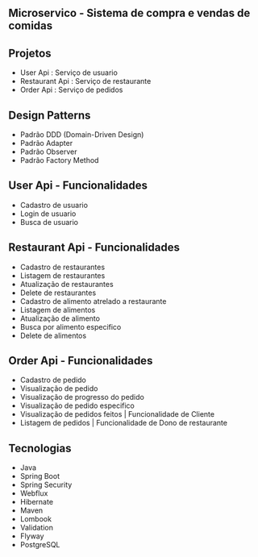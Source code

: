 ## Microservico - Sistema de compra e vendas de comidas

## Projetos
  - User Api : Serviço de usuario
  - Restaurant Api : Serviço de restaurante
  - Order Api : Serviço de pedidos

## Design Patterns
  - Padrão DDD (Domain-Driven Design)
  - Padrão Adapter
  - Padrão Observer
  - Padrão Factory Method

## User Api - Funcionalidades
  - Cadastro de usuario
  - Login de usuario
  - Busca de usuario

## Restaurant Api - Funcionalidades
  - Cadastro de restaurantes
  - Listagem de restaurantes
  - Atualização de restaurantes
  - Delete de restaurantes
  - Cadastro de alimento atrelado a restaurante
  - Listagem de alimentos
  - Atualização de alimento
  - Busca por alimento especifico
  - Delete de alimentos

## Order Api - Funcionalidades
  - Cadastro de pedido
  - Visualização de pedido
  - Visualização de progresso do pedido
  - Visualização de pedido especifico
  - Visualização de pedidos feitos | Funcionalidade de Cliente
  - Listagem de pedidos | Funcionalidade de Dono de restaurante

## Tecnologias
  - Java
  - Spring Boot
  - Spring Security
  - Webflux
  - Hibernate
  - Maven
  - Lombook
  - Validation
  - Flyway
  - PostgreSQL

